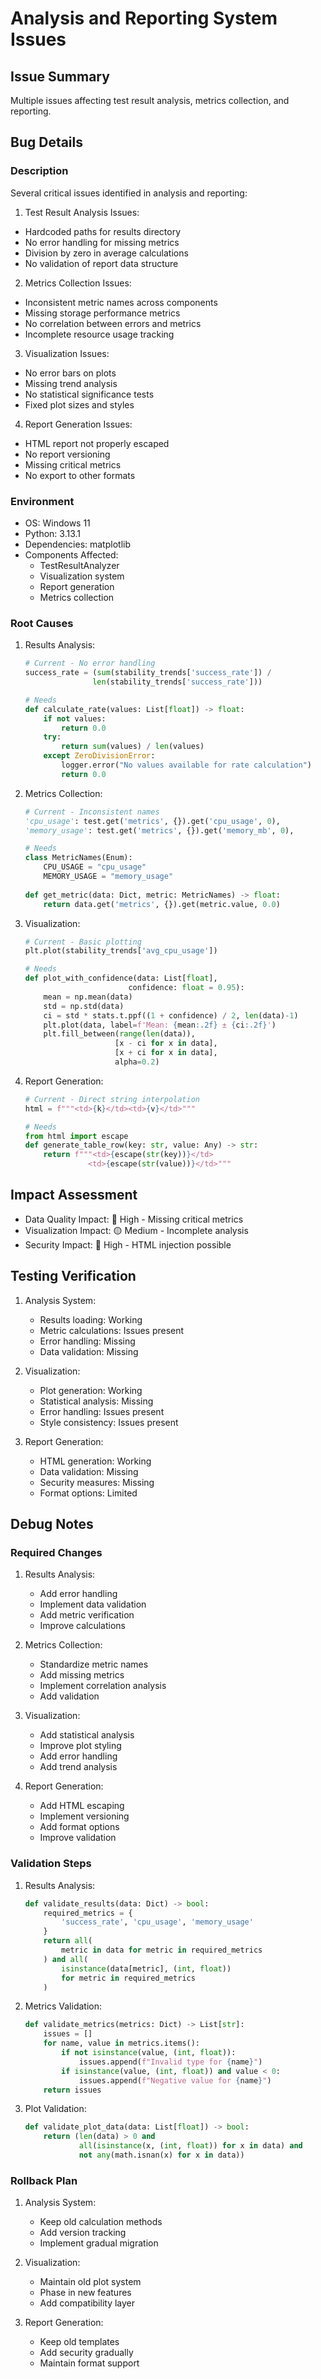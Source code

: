 # Analysis and Reporting System Issues

## Issue Summary
Multiple issues affecting test result analysis, metrics collection, and reporting.

## Bug Details
### Description
Several critical issues identified in analysis and reporting:

1. Test Result Analysis Issues:
- Hardcoded paths for results directory
- No error handling for missing metrics
- Division by zero in average calculations
- No validation of report data structure

2. Metrics Collection Issues:
- Inconsistent metric names across components
- Missing storage performance metrics
- No correlation between errors and metrics
- Incomplete resource usage tracking

3. Visualization Issues:
- No error bars on plots
- Missing trend analysis
- No statistical significance tests
- Fixed plot sizes and styles

4. Report Generation Issues:
- HTML report not properly escaped
- No report versioning
- Missing critical metrics
- No export to other formats

### Environment
* OS: Windows 11
* Python: 3.13.1
* Dependencies: matplotlib
* Components Affected:
  - TestResultAnalyzer
  - Visualization system
  - Report generation
  - Metrics collection

### Root Causes
1. Results Analysis:
   ```python
   # Current - No error handling
   success_rate = (sum(stability_trends['success_rate']) / 
                  len(stability_trends['success_rate']))
   
   # Needs
   def calculate_rate(values: List[float]) -> float:
       if not values:
           return 0.0
       try:
           return sum(values) / len(values)
       except ZeroDivisionError:
           logger.error("No values available for rate calculation")
           return 0.0
   ```

2. Metrics Collection:
   ```python
   # Current - Inconsistent names
   'cpu_usage': test.get('metrics', {}).get('cpu_usage', 0),
   'memory_usage': test.get('metrics', {}).get('memory_mb', 0),
   
   # Needs
   class MetricNames(Enum):
       CPU_USAGE = "cpu_usage"
       MEMORY_USAGE = "memory_usage"
       
   def get_metric(data: Dict, metric: MetricNames) -> float:
       return data.get('metrics', {}).get(metric.value, 0.0)
   ```

3. Visualization:
   ```python
   # Current - Basic plotting
   plt.plot(stability_trends['avg_cpu_usage'])
   
   # Needs
   def plot_with_confidence(data: List[float], 
                          confidence: float = 0.95):
       mean = np.mean(data)
       std = np.std(data)
       ci = std * stats.t.ppf((1 + confidence) / 2, len(data)-1)
       plt.plot(data, label=f'Mean: {mean:.2f} ± {ci:.2f}')
       plt.fill_between(range(len(data)), 
                       [x - ci for x in data],
                       [x + ci for x in data],
                       alpha=0.2)
   ```

4. Report Generation:
   ```python
   # Current - Direct string interpolation
   html = f"""<td>{k}</td><td>{v}</td>"""
   
   # Needs
   from html import escape
   def generate_table_row(key: str, value: Any) -> str:
       return f"""<td>{escape(str(key))}</td>
                 <td>{escape(str(value))}</td>"""
   ```

## Impact Assessment
- Data Quality Impact: 🔴 High - Missing critical metrics
- Visualization Impact: 🟡 Medium - Incomplete analysis
- Security Impact: 🔴 High - HTML injection possible

## Testing Verification
1. Analysis System:
   - Results loading: Working
   - Metric calculations: Issues present
   - Error handling: Missing
   - Data validation: Missing

2. Visualization:
   - Plot generation: Working
   - Statistical analysis: Missing
   - Error handling: Issues present
   - Style consistency: Issues present

3. Report Generation:
   - HTML generation: Working
   - Data validation: Missing
   - Security measures: Missing
   - Format options: Limited

## Debug Notes
### Required Changes
1. Results Analysis:
   - Add error handling
   - Implement data validation
   - Add metric verification
   - Improve calculations

2. Metrics Collection:
   - Standardize metric names
   - Add missing metrics
   - Implement correlation analysis
   - Add validation

3. Visualization:
   - Add statistical analysis
   - Improve plot styling
   - Add error handling
   - Add trend analysis

4. Report Generation:
   - Add HTML escaping
   - Implement versioning
   - Add format options
   - Improve validation

### Validation Steps
1. Results Analysis:
   ```python
   def validate_results(data: Dict) -> bool:
       required_metrics = {
           'success_rate', 'cpu_usage', 'memory_usage'
       }
       return all(
           metric in data for metric in required_metrics
       ) and all(
           isinstance(data[metric], (int, float))
           for metric in required_metrics
       )
   ```

2. Metrics Validation:
   ```python
   def validate_metrics(metrics: Dict) -> List[str]:
       issues = []
       for name, value in metrics.items():
           if not isinstance(value, (int, float)):
               issues.append(f"Invalid type for {name}")
           if isinstance(value, (int, float)) and value < 0:
               issues.append(f"Negative value for {name}")
       return issues
   ```

3. Plot Validation:
   ```python
   def validate_plot_data(data: List[float]) -> bool:
       return (len(data) > 0 and
               all(isinstance(x, (int, float)) for x in data) and
               not any(math.isnan(x) for x in data))
   ```

### Rollback Plan
1. Analysis System:
   - Keep old calculation methods
   - Add version tracking
   - Implement gradual migration

2. Visualization:
   - Maintain old plot system
   - Phase in new features
   - Add compatibility layer

3. Report Generation:
   - Keep old templates
   - Add security gradually
   - Maintain format support

